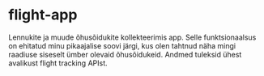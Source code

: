 # flight-app

Lennukite ja muude õhusõidukite kollekteerimis app.
Selle funktsionaalsus on ehitatud minu pikaajalise soovi järgi, kus olen tahtnud näha mingi raadiuse siseselt ümber olevaid õhusõidukeid.
Andmed tuleksid ühest avalikust flight tracking APIst.
